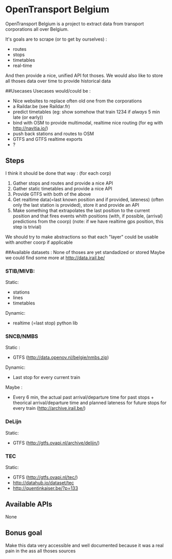 # OpenTransport Belgium

OpenTransport Belgium is a project to extract data from transport corporations all over Belgium.

It's goals are to scrape (or to get by ourselves) :

* routes
* stops
* timetables
* real-time

And then provide a nice, unified API fot thoses.
We would also like to store all thoses data over time to provide historical data

##Usecases
Usecases would/could be :

* Nice websites to replace often old one from the corporations
* a Raildar.be (see Raildar.fr)
* predict timetables (eg: show somehow that train 1234 if *always* 5 min late (or early))
* bind with OSM to provide multimodal, realtime nice routing (for eg with http://navitia.io/)
* push back stations and routes to OSM
* GTFS and GTFS realtime exports
* ?


## Steps

I think it should be done that way : (for each corp)

1. Gather stops and routes and provide a nice API
2. Gather static timetables and provide a nice API
3. Provide GTFS with both of the above
4. Get realtime data(=last known position and if provided, lateness) (often only the last station is provided), store it and provide an API
5. Make something that extrapolates the last position to the current position and that fires events whith positions (with, if possible, (arrival) predictions from the coorp) (note: if we have realtime gps position, this step is trivial)

We should try to make abstractions so that each "layer" could be usable with another coorp if applicable


##Available datasets :
None of thoses are yet standadized or stored
Maybe we could find some more at http://data.irail.be/

### STIB/MIVB:
Static:

* stations
* lines
* timetables

Dynamic:

* realtime (=last stop) python lib

### SNCB/NMBS
Static :

* GTFS (http://data.openov.nl/belgie/nmbs.zip)

Dynamic:

* Last stop for every current train

Maybe :

* Every 6 min, the actual past arrival/departure time for past stops + theorical arrival/departure time and planned lateness for future stops for every train (http://archive.irail.be/)


### DeLijn
Static:

* GTFS (http://gtfs.ovapi.nl/archive/delijn/)

### TEC
Static:

* GTFS (http://gtfs.ovapi.nl/tec/)
* http://datahub.io/dataset/tec
* http://quentinkaiser.be/?p=133

## Available APIs
None


## Bonus goal

Make this data very accessible and well documented because it was a real pain in the ass all thoses sources
